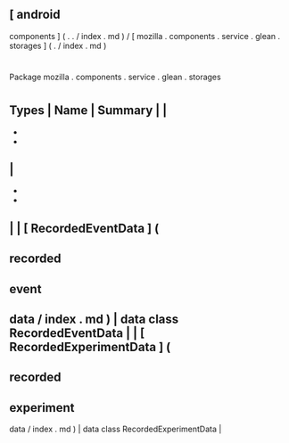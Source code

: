 [
android
-
components
]
(
.
.
/
index
.
md
)
/
[
mozilla
.
components
.
service
.
glean
.
storages
]
(
.
/
index
.
md
)
#
#
Package
mozilla
.
components
.
service
.
glean
.
storages
#
#
#
Types
|
Name
|
Summary
|
|
-
-
-
|
-
-
-
|
|
[
RecordedEventData
]
(
-
recorded
-
event
-
data
/
index
.
md
)
|
data
class
RecordedEventData
|
|
[
RecordedExperimentData
]
(
-
recorded
-
experiment
-
data
/
index
.
md
)
|
data
class
RecordedExperimentData
|
